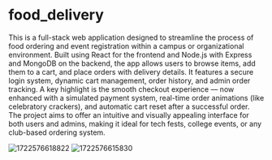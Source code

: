 # food_delivery

This is a full-stack web application designed to streamline the process of food ordering and event registration within a campus or organizational environment. Built using React for the frontend and Node.js with Express and MongoDB on the backend, the app allows users to browse items, add them to a cart, and place orders with delivery details. It features a secure login system, dynamic cart management, order history, and admin order tracking. A key highlight is the smooth checkout experience — now enhanced with a simulated payment system, real-time order animations (like celebratory crackers), and automatic cart reset after a successful order. The project aims to offer an intuitive and visually appealing interface for both users and admins, making it ideal for tech fests, college events, or any club-based ordering system.


 
![1722576618822](https://github.com/user-attachments/assets/3b0f10b7-dcca-4afd-acaa-61d1cc842406)
![1722576615830](https://github.com/user-attachments/assets/62979ae3-2876-444c-8982-58e81e682b37)
